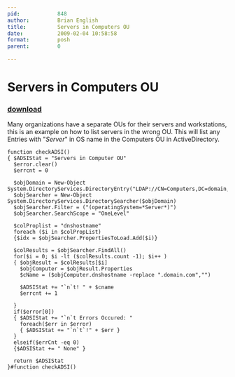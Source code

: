 ```yaml
---
pid:            848
author:         Brian English
title:          Servers in Computers OU
date:           2009-02-04 10:58:58
format:         posh
parent:         0

---
```


# Servers in Computers OU

### [download](Scripts\848.ps1)

Many organizations have a separate OUs for their servers and workstations, this is an example on how to list servers in the wrong OU.
This will list any Entries with "*Server*" in OS name in the Computers OU in ActiveDirectory.

```posh
function checkADSI()
{ $ADSIStat = "Servers in Computer OU"
  $error.clear()
  $errcnt = 0
    
  $objDomain = New-Object System.DirectoryServices.DirectoryEntry("LDAP://CN=Computers,DC=domain,DC=com")
  $objSearcher = New-Object System.DirectoryServices.DirectorySearcher($objDomain)
  $objSearcher.Filter = ("(operatingSystem=*Server*)")
  $objSearcher.SearchScope = "OneLevel"
  
  $colProplist = "dnshostname"
  foreach ($i in $colPropList)
  {$idx = $objSearcher.PropertiesToLoad.Add($i)}

  $colResults = $objSearcher.FindAll()
  for($i = 0; $i -lt ($colResults.count -1); $i++ ) 
  { $objResult = $colResults[$i]
    $objComputer = $objResult.Properties
    $cName = ($objComputer.dnshostname -replace ".domain.com","")
    
    $ADSIStat += "`n`t! " + $cname
    $errcnt += 1
    
  }
  if($error[0])
  { $ADSIStat += "`n`t Errors Occured: "
    foreach($err in $error)
    { $ADSIStat += "`n`t`!" + $err }
  } 
  elseif($errCnt -eq 0)
  {$ADSIStat += " None" }
  
  return $ADSIStat
}#function checkADSI()
```
